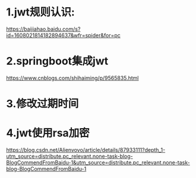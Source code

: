 # 1.jwt规则认识:
https://baijiahao.baidu.com/s?id=1608021814182894637&wfr=spider&for=pc

# 2.springboot集成jwt
https://www.cnblogs.com/shihaiming/p/9565835.html

# 3.修改过期时间

# 4.jwt使用rsa加密
https://blog.csdn.net/Alienvovo/article/details/87933111?depth_1-utm_source=distribute.pc_relevant.none-task-blog-BlogCommendFromBaidu-1&utm_source=distribute.pc_relevant.none-task-blog-BlogCommendFromBaidu-1